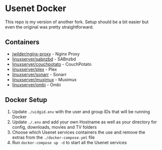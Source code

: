 # Usenet Docker

This repo is my version of another fork. Setup should be a bit easier but even the original was pretty straightforward.

## Containers
* [jwilder/nginx-proxy](https://github.com/jwilder/nginx-proxy) - Nginx Proxy
* [linuxserver/sabnzbd](https://github.com/linuxserver/docker-sabnzbd) - SABnzbd
* [linuxserver/couchpotato](https://github.com/linuxserver/docker-couchpotato) - CouchPotato
* [linuxserver/plex](https://github.com/linuxserver/docker-plex) - Plex
* [linuxserver/sonarr](https://github.com/linuxserver/docker-sonarr) - Sonarr
* [linuxserver/muximux](https://github.com/linuxserver/docker-muximux) - Muximux
* [linuxserver/ombi](https://github.com/linuxserver/docker-ombi) - Ombi

## Docker Setup
1. Update `./uidgid.env` with the user and group IDs that will be running Docker
2. Update `./.env` and add your own Hostname as well as your directory for config, downloads, movies and TV folders
3. Choose which Usenet services containers the use and remove the extras from the `./docker-compose.yml` file
4. Run `docker-compose up -d` to start all the Usenet services
